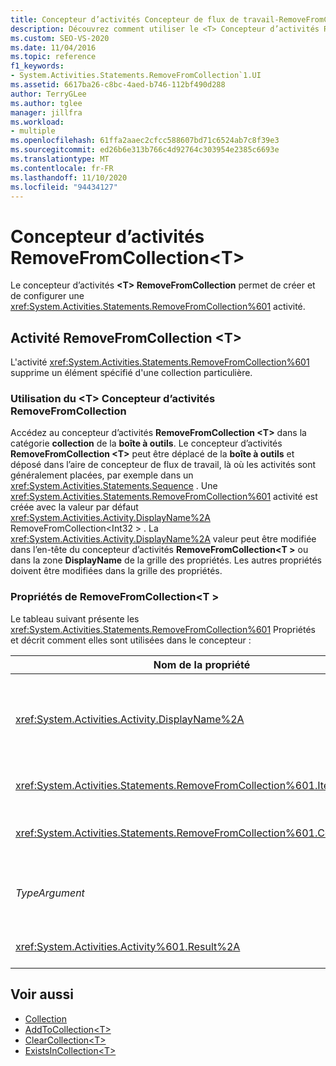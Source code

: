 ```yaml
---
title: Concepteur d’activités Concepteur de flux de travail-RemoveFromCollection &lt; T &gt;
description: Découvrez comment utiliser le <T> Concepteur d’activités RemoveFromCollection pour créer et configurer une <T> activité RemoveFromCollection.
ms.custom: SEO-VS-2020
ms.date: 11/04/2016
ms.topic: reference
f1_keywords:
- System.Activities.Statements.RemoveFromCollection`1.UI
ms.assetid: 6617ba26-c8bc-4aed-b746-112bf490d288
author: TerryGLee
ms.author: tglee
manager: jillfra
ms.workload:
- multiple
ms.openlocfilehash: 61ffa2aaec2cfcc588607bd71c6524ab7c8f39e3
ms.sourcegitcommit: ed26b6e313b766c4d92764c303954e2385c6693e
ms.translationtype: MT
ms.contentlocale: fr-FR
ms.lasthandoff: 11/10/2020
ms.locfileid: "94434127"
---
```

# <a name="removefromcollectiont-activity-designer"></a>Concepteur d’activités RemoveFromCollection\<T>

Le concepteur d’activités **\<T> RemoveFromCollection** permet de créer et de configurer une <xref:System.Activities.Statements.RemoveFromCollection%601> activité.

## <a name="the-removefromcollectiontactivity"></a>Activité RemoveFromCollection \<T>

L'activité <xref:System.Activities.Statements.RemoveFromCollection%601> supprime un élément spécifié d'une collection particulière.

### <a name="using-the-removefromcollectiont-activity-designer"></a>Utilisation du \<T> Concepteur d’activités RemoveFromCollection

Accédez au concepteur d’activités **RemoveFromCollection \<T>** dans la catégorie **collection** de la **boîte à outils**.
Le concepteur d’activités **RemoveFromCollection \<T>** peut être déplacé de la **boîte à outils** et déposé dans l’aire de concepteur de flux de travail, là où les activités sont généralement placées, par exemple dans un <xref:System.Activities.Statements.Sequence> . Une <xref:System.Activities.Statements.RemoveFromCollection%601> activité est créée avec la valeur par défaut <xref:System.Activities.Activity.DisplayName%2A> RemoveFromCollection<Int32 \> . La <xref:System.Activities.Activity.DisplayName%2A> valeur peut être modifiée dans l’en-tête du concepteur d’activités **RemoveFromCollection<T \>** ou dans la zone **DisplayName** de la grille des propriétés. Les autres propriétés doivent être modifiées dans la grille des propriétés.

### <a name="the-removefromcollectiont-properties"></a>Propriétés de RemoveFromCollection<T \>

Le tableau suivant présente les <xref:System.Activities.Statements.RemoveFromCollection%601> Propriétés et décrit comment elles sont utilisées dans le concepteur :

|Nom de la propriété|Obligatoire|Usage|
|-|--------------|-|
|<xref:System.Activities.Activity.DisplayName%2A>|Faux|Nom convivial facultatif de l'activité <xref:System.Activities.Statements.RemoveFromCollection%601>. La valeur par défaut est RemoveFromCollection<Int32 \> .<br /><br /> Bien que la propriété <xref:System.Activities.Activity.DisplayName%2A> ne soit pas strictement obligatoire, il est recommandé d'en utiliser une.|
|<xref:System.Activities.Statements.RemoveFromCollection%601.Item%2A>|Vrai|Élément à supprimer de la **collection \<T>**. Cet élément est de type *T* , qui est de type *TypeArgument*. Pour spécifier l'élément, tapez une expression Visual Basic dans la grille des propriétés.|
|<xref:System.Activities.Statements.RemoveFromCollection%601.Collection%2A>|Vrai|Collection à partir de laquelle l’élément doit être supprimé. Cette collection est de type **ICollection<TypeArgument \> .** Pour spécifier la collection, tapez une expression Visual Basic dans la grille des propriétés.|
|*TypeArgument*|Vrai|Type T des éléments contenus dans la collection <xref:System.Collections.Generic.ICollection%601>. Par défaut, ce type de *TypeArgument* est défini sur **Int32**. Pour modifier le type, modifiez la valeur de *TypeArgument* dans la zone de liste déroulante de la grille des propriétés.|
|<xref:System.Activities.Activity%601.Result%2A>|Faux|Valeur qui indique si l’élément spécifié a été supprimé de la collection. Pour spécifier une variable à lier au résultat, entrez une variable dans la grille des propriétés|

## <a name="see-also"></a>Voir aussi

- [Collection](../workflow-designer/collection-activity-designers.md)
- [AddToCollection\<T>](../workflow-designer/addtocollection-t-activity-designer.md)
- [ClearCollection\<T>](../workflow-designer/clearcollection-t-activity-designer.md)
- [ExistsInCollection\<T>](../workflow-designer/existsincollection-t-activity-designer.md)